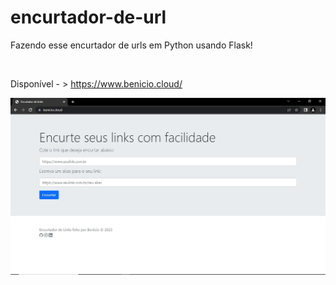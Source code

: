 # encurtador-de-url
<p>Fazendo esse encurtador de urls em Python usando Flask!</p>
</br>
<p>Disponível - > <a href="https://www.benicio.cloud/" target="_blank">https://www.benicio.cloud/</a></p>

<img
src="https://github.com/gustavodias24/encurtador-de-url/blob/main/screenshort.jpeg"
alt="Imagem da aplicação">


